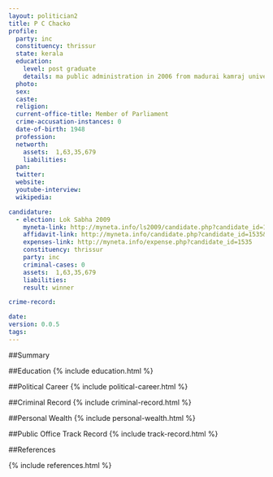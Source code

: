 ```yaml
---
layout: politician2
title: P C Chacko
profile: 
  party: inc
  constituency: thrissur
  state: kerala
  education: 
    level: post graduate
    details: ma public administration in 2006 from madurai kamraj university
  photo: 
  sex: 
  caste: 
  religion: 
  current-office-title: Member of Parliament
  crime-accusation-instances: 0
  date-of-birth: 1948
  profession: 
  networth: 
    assets:  1,63,35,679
    liabilities: 
  pan: 
  twitter: 
  website: 
  youtube-interview: 
  wikipedia: 

candidature: 
  - election: Lok Sabha 2009
    myneta-link: http://myneta.info/ls2009/candidate.php?candidate_id=1535
    affidavit-link: http://myneta.info/candidate.php?candidate_id=1535&scan=original
    expenses-link: http://myneta.info/expense.php?candidate_id=1535
    constituency: thrissur 
    party: inc
    criminal-cases: 0
    assets:  1,63,35,679
    liabilities: 
    result: winner 

crime-record: 

date: 
version: 0.0.5
tags: 
---
```

##Summary


##Education
{% include education.html %}


##Political Career
{% include political-career.html %}


##Criminal Record
{% include criminal-record.html %}


##Personal Wealth
{% include personal-wealth.html %}


##Public Office Track Record
{% include track-record.html %}


##References


{% include references.html %}